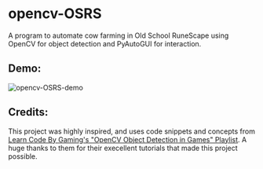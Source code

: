 # opencv-OSRS
A program to automate cow farming in Old School RuneScape using OpenCV for object detection and PyAutoGUI for interaction.

## Demo:
![opencv-OSRS-demo](img/opencv-OSRS-demo.gif)

## Credits:
This project was highly inspired, and uses code snippets and concepts from [Learn Code By Gaming's "OpenCV Object Detection in Games" Playlist](https://www.youtube.com/watch?v=KecMlLUuiE4&list=PL1m2M8LQlzfKtkKq2lK5xko4X-8EZzFPI). A huge thanks to them for their execellent tutorials that made this project possible.
